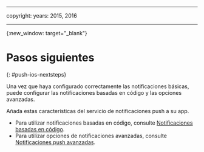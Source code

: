 
---

copyright:
 years: 2015, 2016

---

{:new_window: target="_blank"}
# Pasos siguientes

{: #push-ios-nextsteps}

Una vez que haya configurado correctamente las notificaciones básicas, puede configurar las notificaciones basadas en código y las opciones avanzadas.

Añada estas características del servicio de notificaciones push a su app.




-  Para utilizar notificaciones basadas en código, consulte [Notificaciones basadas en código](t_push_tagsmain.md).
-  Para utilizar opciones de notificaciones avanzadas, consulte [Notificaciones push avanzadas](t_advance_notifications.md).
